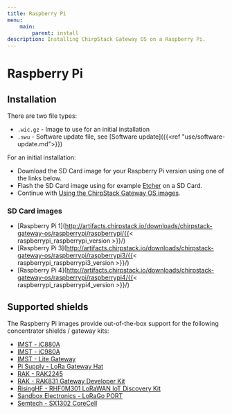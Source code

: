 ```yaml
---
title: Raspberry Pi
menu:
    main:
        parent: install
description: Installing ChirpStack Gateway OS on a Raspberry Pi.
---
```


# Raspberry Pi

## Installation

There are two file types:

* `.wic.gz` - Image to use for an initial installation
* `.swu` - Software update file, see [Software update]({{<ref "use/software-update.md">}})

For an initial installation:

* Download the SD Card image for your Raspberry Pi version using one of the
  links below.
* Flash the SD Card image using for example [Etcher](https://www.balena.io/etcher/) on a SD Card.
* Continue with [Using the ChirpStack Gateway OS images](/gateway-os/use/).

### SD Card images

* [Raspberry Pi 1](http://artifacts.chirpstack.io/downloads/chirpstack-gateway-os/raspberrypi/raspberrypi/{{< raspberrypi_raspberrypi_version >}}/)
* [Raspberry Pi 3](http://artifacts.chirpstack.io/downloads/chirpstack-gateway-os/raspberrypi/raspberrypi3/{{< raspberrypi_raspberrypi3_version >}}/)
* [Raspberry Pi 4](http://artifacts.chirpstack.io/downloads/chirpstack-gateway-os/raspberrypi/raspberrypi4/{{< raspberrypi_raspberrypi4_version >}}/)

## Supported shields

The Raspberry Pi images provide out-of-the-box support for the following
concentrator shields / gateway kits:

* [IMST - iC880A](https://wireless-solutions.de/products/long-range-radio/ic880a.html)
* [IMST - iC980A](http://www.imst.com/)
* [IMST - Lite Gateway](https://wireless-solutions.de/products/long-range-radio/lora-lite-gateway.html)
* [Pi Supply - LoRa Gateway Hat](https://uk.pi-supply.com/products/iot-lora-gateway-hat-for-raspberry-pi)
* [RAK - RAK2245](https://store.rakwireless.com/products/rak2245-pi-hat)
* [RAK - RAK831 Gateway Developer Kit](https://store.rakwireless.com/products/rak831-gateway-module?variant=22375114801252)
* [RisingHF - RHF0M301 LoRaWAN IoT Discovery Kit](http://risinghf.com/#/product-details?product_id=9&lang=en)
* [Sandbox Electronics - LoRaGo PORT](https://sandboxelectronics.com/?product=lorago-port-multi-channel-lorawan-gateway)
* [Semtech - SX1302 CoreCell](https://www.semtech.com/products/wireless-rf/lora-gateways/sx1302cxxxgw1)
